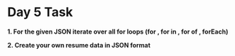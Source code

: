 # Day 5 Task

**1. For the given JSON iterate over all for loops (for , for in , for of , forEach)**

**2. Create your own resume data in JSON format**